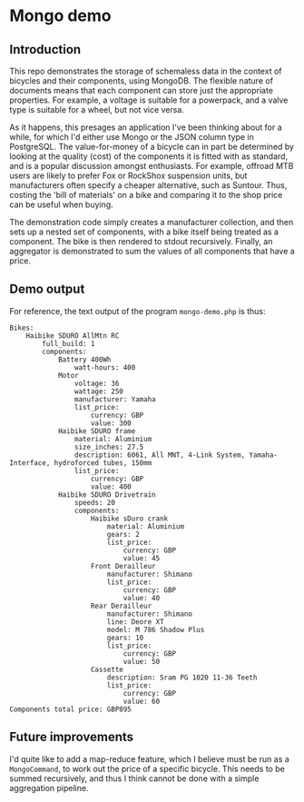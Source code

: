 Mongo demo
===

Introduction
---

This repo demonstrates the storage of schemaless data in the context of bicycles and their components, using MongoDB. The flexible nature of documents means that each component can store just the appropriate properties. For example, a voltage is suitable for a powerpack, and a valve type is suitable for a wheel, but not vice versa.

As it happens, this presages an application I've been thinking about for a while, for which I'd either use Mongo or the JSON column type in PostgreSQL. The value-for-money of a bicycle can in part be determined by looking at the quality (cost) of the components it is fitted with as standard, and is a popular discussion amongst enthusiasts. For example, offroad MTB users are likely to prefer Fox or RockShox suspension units, but manufacturers often specify a cheaper alternative, such as Suntour. Thus, costing the 'bill of materials' on a bike and comparing it to the shop price can be useful when buying.

The demonstration code simply creates a manufacturer collection, and then sets up a nested set of components, with a bike itself being treated as a component. The bike is then rendered to stdout recursively. Finally, an aggregator is demonstrated to sum the values of all components that have a price.

Demo output
---

For reference, the text output of the program `mongo-demo.php` is thus:

	Bikes:
		Haibike SDURO AllMtn RC
			full_build: 1
			components:
				Battery 400Wh
					watt-hours: 400
				Motor
					voltage: 36
					wattage: 250
					manufacturer: Yamaha
					list_price:
						currency: GBP
						value: 300
				Haibike SDURO frame
					material: Aluminium
					size_inches: 27.5
					description: 6061, All MNT, 4-Link System, Yamaha-Interface, hydroforced tubes, 150mm
					list_price:
						currency: GBP
						value: 400
				Haibike SDURO Drivetrain
					speeds: 20
					components:
						Haibike sDuro crank
							material: Aluminium
							gears: 2
							list_price:
								currency: GBP
								value: 45
						Front Derailleur
							manufacturer: Shimano
							list_price:
								currency: GBP
								value: 40
						Rear Derailleur
							manufacturer: Shimano
							line: Deore XT
							model: M 786 Shadow Plus
							gears: 10
							list_price:
								currency: GBP
								value: 50
						Cassette
							description: Sram PG 1020 11-36 Teeth
							list_price:
								currency: GBP
								value: 60
	Components total price: GBP895

Future improvements
---

I'd quite like to add a map-reduce feature, which I believe must be run as a `MongoCommand`, to
work out the price of a specific bicycle. This needs to be summed recursively, and thus I think
cannot be done with a simple aggregation pipeline.

